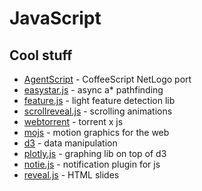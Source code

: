 # JavaScript

## Cool stuff
* [AgentScript](agentscript.org) - CoffeeScript NetLogo port
* [easystar.js](https://github.com/prettymuchbryce/easystarjs) - async a\* pathfinding
* [feature.js](https://github.com/viljamis/feature.js) - light feature detection lib
* [scrollreveal.js](https://github.com/jlmakes/scrollreveal.js) - scrolling animations
* [webtorrent](https://github.com/feross/webtorrent) - torrent x js
* [mojs](https://github.com/legomushroom/mojs) - motion graphics for the web
* [d3](https://d3js.org/) - data manipulation
* [plotly.js](https://github.com/plotly/plotly.js) - graphing lib on top of d3
* [notie.js](https://github.com/jaredreich/notie.js) - notification plugin for js
* [reveal.js](https://github.com/hakimel/reveal.js) - HTML slides

